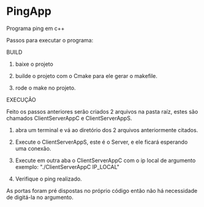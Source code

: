 # PingApp
Programa ping em c++

Passos para executar o programa:

BUILD

1. baixe o projeto

2. builde o projeto com o Cmake para ele gerar o makefile.

3. rode o make no projeto.

EXECUÇÂO

Feito os passos anteriores serão criados 2 arquivos na pasta raíz, estes são chamados
ClientServerAppC e ClientServerAppS.

1. abra um terminal e vá ao diretório dos 2 arquivos anteriormente citados.

2. Execute o ClientServerAppS, este é o Server, e ele ficará esperando uma conexão.

3. Execute em outra aba o ClientServerAppC com o ip local de argumento
	exemplo: "./ClientServerAppC IP_LOCAL"

4. Verifique o ping realizado.

As portas foram pré dispostas no próprio código então não há necessidade de digitá-la no argumento.
